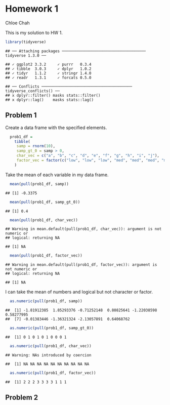 Homework 1
================
Chloe Chah

This is my solution to HW 1.

``` r
library(tidyverse)
```

    ## ── Attaching packages ───────────────────────────────────── tidyverse 1.3.0 ──

    ## ✓ ggplot2 3.3.2     ✓ purrr   0.3.4
    ## ✓ tibble  3.0.3     ✓ dplyr   1.0.2
    ## ✓ tidyr   1.1.2     ✓ stringr 1.4.0
    ## ✓ readr   1.3.1     ✓ forcats 0.5.0

    ## ── Conflicts ──────────────────────────────────────── tidyverse_conflicts() ──
    ## x dplyr::filter() masks stats::filter()
    ## x dplyr::lag()    masks stats::lag()

## Problem 1

Create a data frame with the specified elements.

``` r
  prob1_df =
    tibble(
     samp = rnorm(10),
     samp_gt_0 = samp > 0, 
     char_vec = c("a", "b", "c", "d", "e", "f", "g", "h", "i", "j"),
     factor_vec = factor(c("low", "low", "low", "med", "med", "med", "med",      "high", "high", "high"))
    )
```

Take the mean of each variable in my data frame.

``` r
  mean(pull(prob1_df, samp))
```

    ## [1] -0.3375

``` r
  mean(pull(prob1_df, samp_gt_0))
```

    ## [1] 0.4

``` r
  mean(pull(prob1_df, char_vec))
```

    ## Warning in mean.default(pull(prob1_df, char_vec)): argument is not numeric or
    ## logical: returning NA

    ## [1] NA

``` r
  mean(pull(prob1_df, factor_vec))
```

    ## Warning in mean.default(pull(prob1_df, factor_vec)): argument is not numeric or
    ## logical: returning NA

    ## [1] NA

I can take the mean of numbers and logical but not character or factor.

``` r
  as.numeric(pull(prob1_df, samp))
```

    ##  [1] -1.81912385  1.85293376 -0.71252148  0.80825641 -1.22038598  0.58277995
    ##  [7] -0.01383446 -1.36321324 -2.13057891  0.64068762

``` r
  as.numeric(pull(prob1_df, samp_gt_0))
```

    ##  [1] 0 1 0 1 0 1 0 0 0 1

``` r
  as.numeric(pull(prob1_df, char_vec))
```

    ## Warning: NAs introduced by coercion

    ##  [1] NA NA NA NA NA NA NA NA NA NA

``` r
  as.numeric(pull(prob1_df, factor_vec))
```

    ##  [1] 2 2 2 3 3 3 3 1 1 1

## Problem 2
